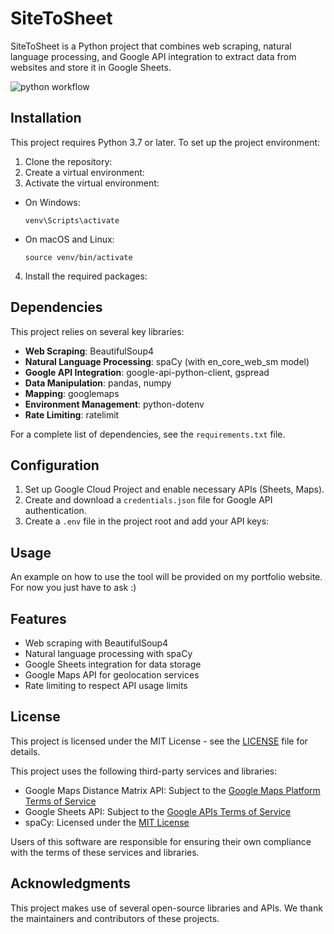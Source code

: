 # SiteToSheet

SiteToSheet is a Python project that combines web scraping, natural language processing, and Google API integration to extract data from websites and store it in Google Sheets.

![python workflow](https://github.com/JSh4w/SiteToSheet/actions/workflows/pyproject.toml/badge.svg)

## Installation

This project requires Python 3.7 or later. To set up the project environment:

1. Clone the repository:
2. Create a virtual environment:
3. Activate the virtual environment:
- On Windows:
  ```
  venv\Scripts\activate
  ```
- On macOS and Linux:
  ```
  source venv/bin/activate
  ```

4. Install the required packages:
## Dependencies

This project relies on several key libraries:

- **Web Scraping**: BeautifulSoup4
- **Natural Language Processing**: spaCy (with en_core_web_sm model)
- **Google API Integration**: google-api-python-client, gspread
- **Data Manipulation**: pandas, numpy
- **Mapping**: googlemaps
- **Environment Management**: python-dotenv
- **Rate Limiting**: ratelimit

For a complete list of dependencies, see the `requirements.txt` file.

## Configuration

1. Set up Google Cloud Project and enable necessary APIs (Sheets, Maps).
2. Create and download a `credentials.json` file for Google API authentication.
3. Create a `.env` file in the project root and add your API keys:
## Usage

An example on how to use the tool will be provided on my portfolio website. For now you just have to ask :)

## Features

- Web scraping with BeautifulSoup4
- Natural language processing with spaCy
- Google Sheets integration for data storage
- Google Maps API for geolocation services
- Rate limiting to respect API usage limits

## License

This project is licensed under the MIT License - see the [LICENSE](LICENSE) file for details.

This project uses the following third-party services and libraries:

- Google Maps Distance Matrix API: Subject to the [Google Maps Platform Terms of Service](https://cloud.google.com/maps-platform/terms)
- Google Sheets API: Subject to the [Google APIs Terms of Service](https://developers.google.com/terms)
- spaCy: Licensed under the [MIT License](https://github.com/explosion/spaCy/blob/master/LICENSE)

Users of this software are responsible for ensuring their own compliance with the terms of these services and libraries.

## Acknowledgments

This project makes use of several open-source libraries and APIs. We thank the maintainers and contributors of these projects.
